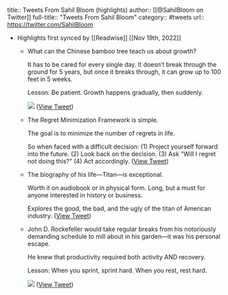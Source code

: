 title:: Tweets From Sahil Bloom (highlights)
author:: [[@SahilBloom on Twitter]]
full-title:: "Tweets From Sahil Bloom"
category:: #tweets
url:: https://twitter.com/SahilBloom

- Highlights first synced by [[Readwise]] [[Nov 19th, 2022]]
	- What can the Chinese bamboo tree teach us about growth?
	  
	  It has to be cared for every single day. It doesn’t break through the ground for 5 years, but once it breaks through, it can grow up to 100 feet in 5 weeks.
	  
	  Lesson: Be patient. Growth happens gradually, then suddenly. 
	  
	  ![](https://pbs.twimg.com/media/FAOFGXRWYAE-Vhq.jpg) ([View Tweet](https://twitter.com/SahilBloom/status/1442142658474901514))
	- The Regret Minimization Framework is simple.
	  
	  The goal is to minimize the number of regrets in life.
	  
	  So when faced with a difficult decision:
	  (1) Project yourself forward into the future.
	  (2) Look back on the decision.
	  (3) Ask "Will I regret not doing this?"
	  (4) Act accordingly. ([View Tweet](https://twitter.com/SahilBloom/status/1364579437715484675))
	- The biography of his life—Titan—is exceptional.
	  
	  Worth it on audiobook or in physical form. Long, but a must for anyone interested in history or business.
	  
	  Explores the good, the bad, and the ugly of the titan of American industry. ([View Tweet](https://twitter.com/SahilBloom/status/1475536574913957895))
	- John D. Rockefeller would take regular breaks from his notoriously demanding schedule to mill about in his garden—it was his personal escape.
	  
	  He knew that productivity required both activity AND recovery.
	  
	  Lesson: When you sprint, sprint hard. When you rest, rest hard. 
	  
	  ![](https://pbs.twimg.com/media/FHooGAxXwAQyCNq.jpg) ([View Tweet](https://twitter.com/SahilBloom/status/1475535916575903751))